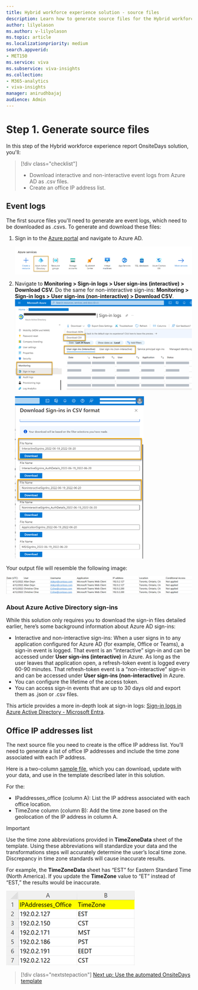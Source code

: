 ```yaml
---
title: Hybrid workforce experience solution - source files
description: Learn how to generate source files for the Hybrid workforce experience solution.
author: lilyolason
ms.author: v-lilyolason
ms.topic: article
ms.localizationpriority: medium 
search.appverid:
- MET150
ms.service: viva 
ms.subservice: viva-insights
ms.collection: 
- M365-analytics
- viva-insights
manager: anirudhbajaj
audience: Admin
---
```


# Step 1. Generate source files

In this step of the Hybrid workforce experience report OnsiteDays solution, you'll:

> [!div class="checklist"]
>
> * Download interactive and non-interactive event logs from Azure AD  as .csv files.
> * Create an office IP address list.

## Event logs

The first source files you'll need to generate are event logs, which need to be downloaded as .csvs. To generate and download these files:

1. Sign in to the [Azure portal](https://portal.azure.com/#home) and navigate to Azure AD.

    ![Screenshot that shows Azure Active Directory option highlighted under Azure services.](./images/hwfe-select-aad.png)

1. Navigate to **Monitoring > Sign-in logs > User sign-ins (interactive) > Download CSV.** Do the same for non-interactive sign-ins: **Monitoring > Sign-in logs > User sign-ins (non-interactive) > Download CSV**.
    ![Screenshot that shows downloading CSV of interactive sign-ins from Azure.](./images/hwfe-download-csv.png)

    ![Screenshot that shows the Download Sign-ins in CSV format pane.](./images/hwfe-download-sign-ins.png)

Your output file will resemble the following image:

![Screenshot that shows the .csv output page.](./images/hwfe-csv-output1.png)

### About Azure Active Directory sign-ins 

While this solution only requires you to download the sign-in files detailed earlier, here’s some background information about Azure AD sign-ins:

* Interactive and non-interactive sign-ins: When a user signs in to any application configured for Azure AD (for example, Office or Teams), a sign-in event is logged. That event is an “interactive” sign-in and can be accessed under **User sign-ins (interactive)** in Azure. As long as the user leaves that application open, a refresh-token event is logged every 60-90 minutes. That refresh-token event is a “non-interactive” sign-in and can be accessed under **User sign-ins (non-interactive)** in Azure.
* You can configure the lifetime of the access token.
* You can access sign-in events that are up to 30 days old and export them as .json or .csv files.

This article provides a more in-depth look at sign-in logs: [Sign-in logs in Azure Active Directory - Microsoft Entra](/azure/active-directory/reports-monitoring/concept-sign-ins).

## Office IP addresses list

The next source file you need to create is the office IP address list. You’ll need to generate a list of office IP addresses and include the time zone associated with each IP address. 

Here is a two-column [sample file](https://github.com/microsoft/VivaSolutions/blob/main/Sample%20Solutions/HW_OnsiteDays/IpAddresses.xlsx), which you can download, update with your data, and use in the template described later in this solution. 

For the:

* IPaddresses_office (column A): List the IP address associated with each office location.
* TimeZone column (column B): Add the time zone based on the geolocation of the IP address in column A.

>[!Important]
> Use the time zone abbreviations provided in **TimeZoneData** sheet of the template. Using these abbreviations will standardize your data and the transformations steps will accurately determine the user’s local time zone. Discrepancy in time zone standards will cause inaccurate results.
>
>For example, the **TimeZoneData** sheet has “EST” for Eastern Standard Time (North America). If you update the **TimeZone** value to “ET” instead of “EST,” the results would be inaccurate.
>
>![Screenshot that shows the TimeZoneData sheet](./images/hwfe-ipaddresses-timezone1.png)

> [!div class="nextstepaction"]
> [Next up: Use the automated OnsiteDays template](hybrid-workforce-experience-template.md)
